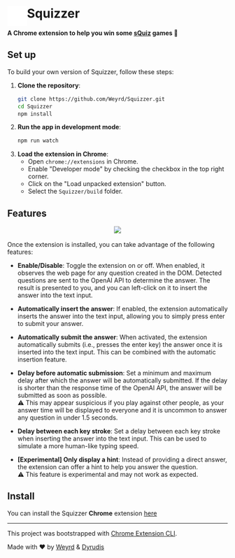 # <img src="public/icons/icon_48.png" width="45" align="left"> Squizzer

**A Chrome extension to help you win some [sQuiz](https://sQuiz.gg) games 🥇**

## Set up

To build your own version of Squizzer, follow these steps:

1. **Clone the repository**:
    ```bash
    git clone https://github.com/Weyrd/Squizzer.git
    cd Squizzer
    npm install
    ```
2. **Run the app in development mode**:
    ```bash
    npm run watch
    ```
3. **Load the extension in Chrome**:
    - Open `chrome://extensions` in Chrome.
    - Enable "Developer mode" by checking the checkbox in the top right corner.
    - Click on the "Load unpacked extension" button.
    - Select the `Squizzer/build` folder.

## Features

<p align="center">
<img src="https://github.com/user-attachments/assets/324720e9-48e6-4fc9-b978-0d164de722f5">
</p>

Once the extension is installed, you can take advantage of the following features:

- **Enable/Disable**: Toggle the extension on or off. When enabled, it observes the web page for any question created in the DOM. Detected questions are sent to the OpenAI API to determine the answer. The result is presented to you, and you can left-click on it to insert the answer into the text input. 

- **Automatically insert the answer**: If enabled, the extension automatically inserts the answer into the text input, allowing you to simply press enter to submit your answer.

- **Automatically submit the answer**: When activated, the extension automatically submits (i.e., presses the enter key) the answer once it is inserted into the text input. This can be combined with the automatic insertion feature.

- **Delay before automatic submission**: Set a minimum and maximum delay after which the answer will be automatically submitted. If the delay is shorter than the response time of the OpenAI API, the answer will be submitted as soon as possible.  
⚠️ This may appear suspicious if you play against other people, as your answer time will be displayed to everyone and it is uncommon to answer any question in under 1.5 seconds.

- **Delay between each key stroke**: Set a delay between each key stroke when inserting the answer into the text input. This can be used to simulate a more human-like typing speed.

- **[Experimental] Only display a hint**: Instead of providing a direct answer, the extension can offer a hint to help you answer the question.  
⚠️ This feature is experimental and may not work as expected.

## Install

You can install the Squizzer **Chrome** extension [here]() <!-- TODO: Add Chrome extension link inside the parenthesis -->

---

This project was bootstrapped with [Chrome Extension CLI](https://github.com/dutiyesh/chrome-extension-cli).

Made with ❤️ by [Weyrd](https://github.com/Weyrd) & [Dyrudis](https://github.com/Dyrudis)
